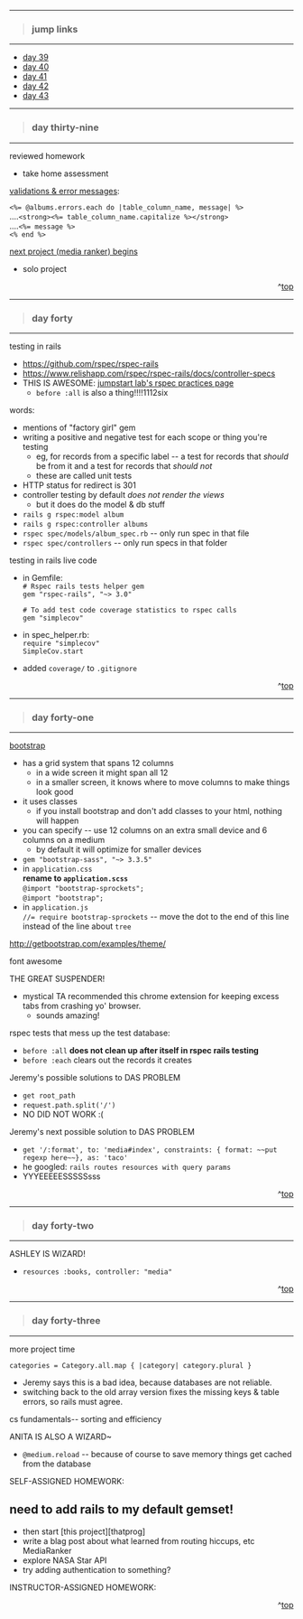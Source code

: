- - -
> ### jump links ###
- - -

* [day 39](#day-thirty-nine)
* [day 40](#day-forty)
* [day 41](#day-forty-one)
* [day 42](#day-forty-two)
* [day 43](#day-forty-three)

- - -
> ### day thirty-nine ###
- - -

reviewed homework
* take home assessment

[validations & error messages][verr]:

`<%= @albums.errors.each do |table_column_name, message| %>`  
....`<strong><%= table_column_name.capitalize %></strong>`  
....`<%= message %>`  
`<% end %>`

[next project (media ranker) begins][mdrk]
* solo project

[verr]: https://github.com/Ada-Developers-Academy/daily-curriculum/blob/master/topic_resources/validations.md
[mdrk]: https://github.com/Ada-Developers-Academy/C3Projects--MediaRanker

<div align="right">^<a href="#jump-links">top</a></div>


- - -
> ### day forty ###
- - -

testing in rails
* https://github.com/rspec/rspec-rails
* https://www.relishapp.com/rspec/rspec-rails/docs/controller-specs
* THIS IS AWESOME: [jumpstart lab's rspec practices page][jslrspec]
   * `before :all` is also a thing!!!!1112six

[jslrspec]: http://tutorials.jumpstartlab.com/topics/internal_testing/rspec_practices.html

words:
* mentions of "factory girl" gem
* writing a positive and negative test for each scope or thing you're testing
   * eg, for records from a specific label -- a test for records that _should_ be from it and a test for records that _should not_
   * these are called unit tests
* HTTP status for redirect is 301
* controller testing by default _does not render the views_
   * but it does do the model & db stuff
* `rails g rspec:model album`
* `rails g rspec:controller albums`
* `rspec spec/models/album_spec.rb` -- only run spec in that file
* `rspec spec/controllers` -- only run specs in that folder

testing in rails live code
* in Gemfile:  
  `# Rspec rails tests helper gem`  
  `gem "rspec-rails", "~> 3.0"`  

  `# To add test code coverage statistics to rspec calls`  
  `gem "simplecov"`
* in spec_helper.rb:  
  `require "simplecov"`  
  `SimpleCov.start`
* added `coverage/` to `.gitignore`


<div align="right">^<a href="#jump-links">top</a></div>


- - -
> ### day forty-one ###
- - -

[bootstrap][boots]
* has a grid system that spans 12 columns
   * in a wide screen it might span all 12
   * in a smaller screen, it knows where to move columns to make things look good
* it uses classes
   * if you install bootstrap and don't add classes to your html, nothing will happen
* you can specify -- use 12 columns on an extra small device and 6 columns on a medium
   * by default it will optimize for smaller devices
* `gem "bootstrap-sass", "~> 3.3.5"`
* in `application.css`  
  __rename to `application.scss`__  
  `@import "bootstrap-sprockets";`  
  `@import "bootstrap";`
* in `application.js`  
  `//= require bootstrap-sprockets` -- move the dot to the end of this line instead of the line about `tree`

[boots]: https://github.com/Ada-Developers-Academy/daily-curriculum/blob/master/topic_resources/bootstrap.md

http://getbootstrap.com/examples/theme/

font awesome

THE GREAT SUSPENDER!
* mystical TA recommended this chrome extension for keeping excess tabs from crashing yo' browser.
   * sounds amazing!

rspec tests that mess up the test database:
* `before :all` __does not clean up after itself in rspec rails testing__
* `before :each` clears out the records it creates

Jeremy's possible solutions to DAS PROBLEM
* `get root_path`
* `request.path.split('/')`
* NO DID NOT WORK :(

Jeremy's next possible solution to DAS PROBLEM
* `get '/:format', to: 'media#index', constraints: { format: ~~put regexp here~~}, as: 'taco'`
* he googled: `rails routes resources with query params`
* YYYEEEEESSSSSsss


<div align="right">^<a href="#jump-links">top</a></div>


- - -
> ### day forty-two ###
- - -

ASHLEY IS WIZARD!
* `resources :books, controller: "media"`

<div align="right">^<a href="#jump-links">top</a></div>


- - -
> ### day forty-three ###
- - -

more project time

`categories = Category.all.map { |category| category.plural }`
* Jeremy says this is a bad idea, because databases are not reliable.
* switching back to the old array version fixes the missing keys & table errors, so rails must agree.

cs fundamentals-- sorting and efficiency

ANITA IS ALSO A WIZARD~
* `@medium.reload` -- because of course to save memory things get cached from the database


SELF-ASSIGNED HOMEWORK:
## need to add rails to my default gemset!
* then start [this project][thatprog]
* write a blag post about what learned from routing hiccups, etc MediaRanker
* explore NASA Star API
* try adding authentication to something?

[thatproj]: http://tutorials.jumpstartlab.com/projects/blogger.html

INSTRUCTOR-ASSIGNED HOMEWORK:


<div align="right">^<a href="#jump-links">top</a></div>
